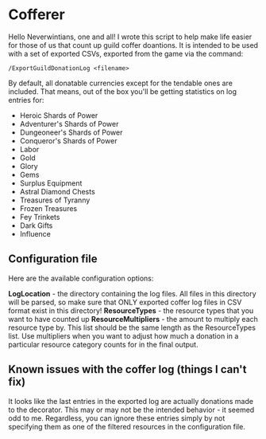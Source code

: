 # Cofferer

Hello Neverwintians, one and all!
I wrote this script to help make life easier for those of us that count up guild coffer doantions.
It is intended to be used with a set of exported CSVs, exported from the game via the command:

```
/ExportGuildDonationLog <filename>
```

By default, all donatable currencies except for the tendable ones are included.
That means, out of the box you'll be getting statistics on log entries for:

- Heroic Shards of Power
- Adventurer's Shards of Power
- Dungeoneer's Shards of Power
- Conqueror's Shards of Power
- Labor
- Gold
- Glory
- Gems
- Surplus Equipment
- Astral Diamond Chests
- Treasures of Tyranny
- Frozen Treasures
- Fey Trinkets
- Dark Gifts
- Influence

## Configuration file
Here are the available configuration options:

**LogLocation** - the directory containing the log files. All files in this directory will be parsed, so make sure that ONLY exported coffer log files in CSV format exist in this directory!
**ResourceTypes** - the resource types that you want to have counted up
**ResourceMultipliers** - the amount to multiply each resource type by. This list should be the same length as the ResourceTypes list. Use multipliers when you want to adjust how much a donation in a particular resource category counts for in the final output.

## Known issues with the coffer log (things I can't fix)
It looks like the last entries in the exported log are actually donations made to the decorator.
This may or may not be the intended behavior - it seemed odd to me.
Regardless, you can ignore these entries simply by not specifying them as one of the filtered resources in the configuration file.
 
